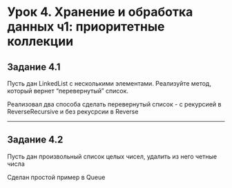 Урок 4. Хранение и обработка данных ч1: приоритетные коллекции
=========================================

## Задание 4.1
Пусть дан LinkedList с несколькими элементами. Реализуйте метод, который вернет “перевернутый” список.

Реализовал два способа сделать перевернутый список - с рекурсией в ReverseRecursive и без рекусрсии в Reverse

____

## Задание 4.2
Пусть дан произвольный список целых чисел, удалить из него четные числа

Сделан простой пример в Queue
